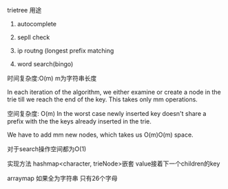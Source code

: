 trietree 用途

1. autocomplete

2. sepll check

3. ip routng (longest prefix matching

4. word search(bingo)

时间复杂度:O(m) m为字符串长度

In each iteration of the algorithm, we either examine or create a node in the trie till we reach the end of the key. This takes only mm operations.

空间复杂度: O(m)
In the worst case newly inserted key doesn't share a prefix with the the keys already inserted in the trie. 

We have to add mm new nodes, which takes us O(m)O(m) space.

对于search操作空间都为O(1)

实现方法 
hashmap<character, trieNode>嵌套 value接着下一个children的key 

arraymap 如果全为字符串 只有26个字母
